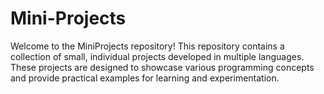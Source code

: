 # Mini-Projects
Welcome to the MiniProjects repository! This repository contains a collection of small, individual projects developed in multiple languages. These projects are designed to showcase various programming concepts and provide practical examples for learning and experimentation.
